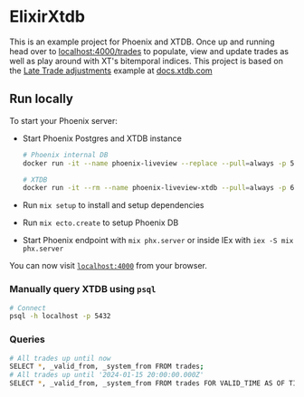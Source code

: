 # ElixirXtdb

This is an example project for Phoenix and XTDB. Once up and running head over to [localhost:4000/trades](localhost:4000/trades) to populate, view and update trades as well as play around with XT's bitemporal indices. 
This project is based on the [Late Trade adjustments](https://docs.xtdb.com/tutorials/financial-usecase/late-trade.html) example at [docs.xtdb.com](https://docs.xtdb.com)

## Run locally

To start your Phoenix server:

* Start Phoenix Postgres and XTDB instance 

  ```sh
  # Phoenix internal DB
  docker run -it --name phoenix-liveview --replace --pull=always -p 5433:5432 -e POSTGRES_PASSWORD=postgres -d postgres

  # XTDB
  docker run -it --rm --name phoenix-liveview-xtdb --pull=always -p 6543:3000 -p 5432:5432 ghcr.io/xtdb/xtdb
  ```

* Run `mix setup` to install and setup dependencies
* Run `mix ecto.create` to setup Phoenix DB
* Start Phoenix endpoint with `mix phx.server` or inside IEx with `iex -S mix phx.server`

You can now visit [`localhost:4000`](http://localhost:4000) from your browser.

### Manually query XTDB using `psql`

``` sh
# Connect
psql -h localhost -p 5432
```


### Queries

``` sh
# All trades up until now
SELECT *, _valid_from, _system_from FROM trades; 
# All trades up until '2024-01-15 20:00:00.000Z'
SELECT *, _valid_from, _system_from FROM trades FOR VALID_TIME AS OF TIMESTAMP '2024-01-15 20:00:00.000Z';
```

